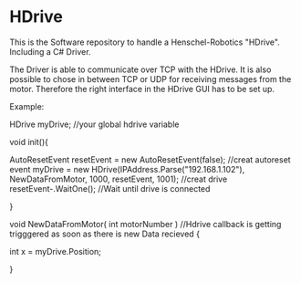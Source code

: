 # HDrive
This is the Software repository to handle a Henschel-Robotics "HDrive". Including a C# Driver.

The Driver is able to communicate over TCP with the HDrive. It is also possible to chose in between TCP or UDP for receiving messages from the motor. 
Therefore the right interface in the HDrive GUI has to be set up.

Example:

HDrive myDrive;     //your global hdrive variable

void init(){

  AutoResetEvent resetEvent = new AutoResetEvent(false);              //creat autoreset event
  myDrive = new HDrive(IPAddress.Parse("192.168.1.102"), NewDataFromMotor, 1000, resetEvent, 1001);  //creat drive
  resetEvent-.WaitOne();          //Wait until drive is connected
  
}


void NewDataFromMotor( int motorNumber ) //Hdrive callback is getting trigggered as soon as there is new Data recieved
{

  int x = myDrive.Position;
  
}
